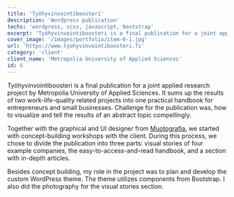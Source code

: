 ```yaml
---
title: 'Työhyvinvointiboosteri'
description: 'Wordpress publication'
techs: 'wordpress, scss, javascript, bootstrap'
excerpt: 'Työhyvinvointiboosteri is a final publication for a joint applied research project by Metropolia University of Applied Sciences.'
cover_image: '/images/portfolio/item-6-1.jpg'
url: 'https://www.tyohyvinvointiboosteri.fi'
category: 'client'
client_name: 'Metropolia University of Applied Sciences'
id: 6
---
```


Työhyvinvointiboosteri is a final publication for a joint applied research project by Metropolia University of Applied Sciences. It sums up the results of two work-life-quality related projects into one practical handbook for entrepreneurs and small businesses. Challenge for the publication was, how to visualize and tell the results of an abstract topic compellingly.

Together with the graphical and UI designer from [Muotografia](https://muotografia.fi/), we started with concept-building workshops with the client. During this process, we chose to divide the publication into three parts: visual stories of four example companies, the easy-to-access-and-read handbook, and a section with in-depth articles.

Besides concept building, my role in the project was to plan and develop the custom WordPress theme. The theme utilizes components from Bootstrap. I also did the photography for the visual stories section.
